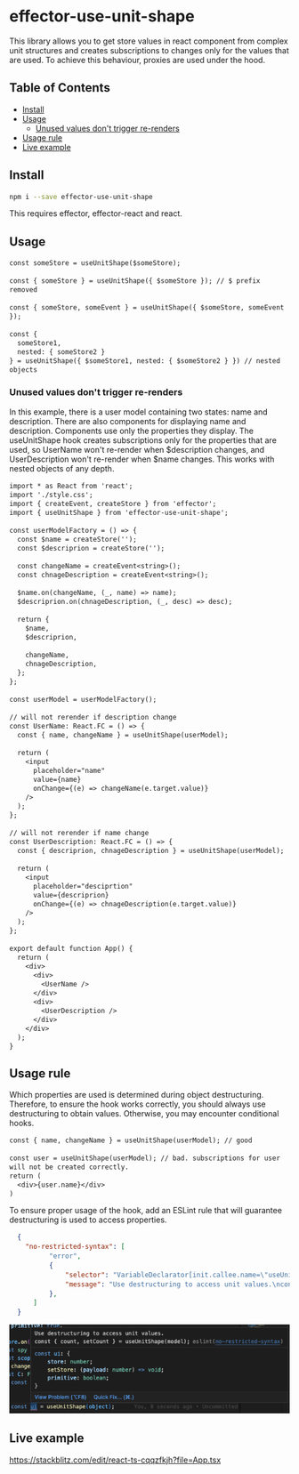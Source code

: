 # effector-use-unit-shape

This library allows you to get store values in react component from complex unit structures and creates subscriptions to changes only for the values that are used. To achieve this behaviour, proxies are used under the hood.

## Table of Contents

- [Install](#install)
- [Usage](#usage)
  - [Unused values don't trigger re-renders](#unused-values-dont-trigger-re-renders)
- [Usage rule](#usage-rule)
- [Live example](#live-example)

## Install

```bash
npm i --save effector-use-unit-shape
```

This requires effector, effector-react and react.

## Usage

```tsx
const someStore = useUnitShape($someStore);

const { someStore } = useUnitShape({ $someStore }); // $ prefix removed

const { someStore, someEvent } = useUnitShape({ $someStore, someEvent });

const { 
  someStore1, 
  nested: { someStore2 } 
} = useUnitShape({ $someStore1, nested: { $someStore2 } }) // nested objects
```

### Unused values don't trigger re-renders

In this example, there is a user model containing two states: name and description. There are also components for displaying name and description. Components use only the properties they display. The useUnitShape hook creates subscriptions only for the properties that are used, so UserName won't re-render when $description changes, and UserDescription won't re-render when $name changes. This works with nested objects of any depth.

```tsx
import * as React from 'react';
import './style.css';
import { createEvent, createStore } from 'effector';
import { useUnitShape } from 'effector-use-unit-shape';

const userModelFactory = () => {
  const $name = createStore('');
  const $descriprion = createStore('');

  const changeName = createEvent<string>();
  const chnageDescription = createEvent<string>();

  $name.on(changeName, (_, name) => name);
  $descriprion.on(chnageDescription, (_, desc) => desc);

  return {
    $name,
    $descriprion,

    changeName,
    chnageDescription,
  };
};

const userModel = userModelFactory();

// will not rerender if description change
const UserName: React.FC = () => {
  const { name, changeName } = useUnitShape(userModel);

  return (
    <input
      placeholder="name"
      value={name}
      onChange={(e) => changeName(e.target.value)}
    />
  );
};

// will not rerender if name change
const UserDescription: React.FC = () => {
  const { descriprion, chnageDescription } = useUnitShape(userModel);

  return (
    <input
      placeholder="desciprtion"
      value={descriprion}
      onChange={(e) => chnageDescription(e.target.value)}
    />
  );
};

export default function App() {
  return (
    <div>
      <div>
        <UserName />
      </div>
      <div>
        <UserDescription />
      </div>
    </div>
  );
}
```

## Usage rule

Which properties are used is determined during object destructuring. Therefore, to ensure the hook works correctly, you should always use destructuring to obtain values. Otherwise, you may encounter conditional hooks.

```tsx
const { name, changeName } = useUnitShape(userModel); // good

const user = useUnitShape(userModel); // bad. subscriptions for user will not be created correctly.
return (
  <div>{user.name}</div>
)
```

To ensure proper usage of the hook, add an ESLint rule that will guarantee destructuring is used to access properties.

```json
  {
    "no-restricted-syntax": [
          "error",
          {
              "selector": "VariableDeclarator[init.callee.name=\"useUnitShape\"] > Identifier",
              "message": "Use destructuring to access unit values.\nconst { count, setCount } = useUnitShape(model);"
          },
      ]
  }
```
<img src="./docs/rule.png" alt="clock as first arg" width="600"/>


## Live example

https://stackblitz.com/edit/react-ts-cqqzfkjh?file=App.tsx